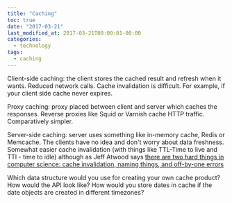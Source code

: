 ```yaml
---
title: "Caching"
toc: true
date: "2017-03-21"
last_modified_at: 2017-03-21T00:00:01-00:00
categories:
  - technology
tags: 
  - caching
---
```


Client-side caching: the client stores the cached result and refresh when it wants. Reduced network calls. Cache invalidation is difficult. For example, if your client side cache never expires.

Proxy caching: proxy placed between client and server which caches the responses. Reverse proxies like Squid or Varnish cache HTTP traffic. Comparatively simpler.

Server-side caching: server uses something like in-memory cache, Redis or Memcache. The clients have no idea and don't worry about data freshness. Somewhat easier cache invalidation (with things like TTL-Time to live and TTI - time to idle) although as Jeff Atwood says [there are two hard things in computer science: cache invalidation, naming things, and off-by-one errors](https://twitter.com/codinghorror/status/506010907021828096)

Which data structure would you use for creating your own cache product? How would the API look like? How would you store dates in cache if the date objects are created in different timezones?
